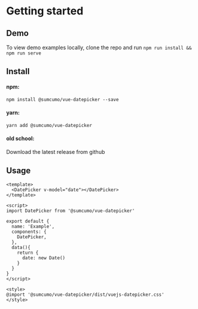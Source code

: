 # Getting started

## Demo

To view demo examples locally, clone the repo and run `npm run install && npm run serve`

## Install

#### npm:

`npm install @sumcumo/vue-datepicker --save`

#### yarn:

`yarn add @sumcumo/vue-datepicker`

#### old school:

Download the latest release from github

## Usage

```vue
<template>
  <DatePicker v-model="date"></DatePicker>
</template>

<script>
import DatePicker from '@sumcumo/vue-datepicker'

export default {
  name: 'Example',
  components: {
    DatePicker,
  },
  data(){
    return {
      date: new Date()
    }
  }
}
</script>

<style>
@import '@sumcumo/vue-datepicker/dist/vuejs-datepicker.css'
</style>
```
